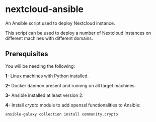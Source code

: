 # nextcloud-ansible

An Ansible script used to deploy Nextcloud instance.

This script can be used to deploy a number of Nextcloud instances on different machines with different domains.

## Prerequisites
You will be needing the following:

**1-** Linux machines with Python installed.

**2-** Docker daemon present and running on all target machines.

**3-** Ansible installed at least version 2.

**4-** Install *crypto* module to add openssl functionalities to Ansible:
```
ansible-galaxy collection install community.crypto
```
